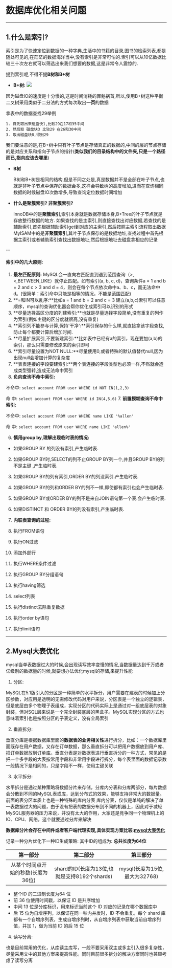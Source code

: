 # 数据库优化相关问题
-----

## 1.什么是索引?

索引是为了快速定位到数据的一种字典,生活中的书籍的目录,图书的检索列表,都是随处可见的,在茫茫的数据海洋当中,没有索引是非常可怕的.索引可以从10亿数据比较三十次左右就可以筛选出来我们想要的数据,这是非常令人震惊的.

提到索引呢,不得不提**B树和B+树**
  
  - **B+树:**
  ![](https://awps-assets.meituan.net/mit-x/blog-images-bundle-2014/7af22798.jpg) 
  
  因为磁盘IO的速度是十分慢的,这是时间消耗的罪魁祸首,所以,使用B+树这种平衡二叉树采用类似于二分法的方式每次取出**一页**的数据

  拿表中的数据查找29举例
    
    1. 首先取出来磁盘快1,比较29在17和35中间
    2. 然后取 磁盘块3 比较29 在26和30中间
    3. 取出磁盘块8,得到29
  
  我们要注意的是,在B+树中只有叶子节点是存储真正的数据的,中间的层的节点存储的是对应关系和指向子节点的指针(**类似我们的目录结构中的文件夹,只是一个路径而已,指向应该去哪里**)
  
  - **B树**

    B树和B+树是相同的结构,但是不同之处是,真是数据并不是全部在叶子节点,也就是非叶子节点中保存的数据会多,这样会导致树的高度增加,进而在查询相同数据的时候磁盘IO次数增多,导致查询定位数据时间增加

  - **什么是聚簇索引? 非聚簇索引?**

    InnoDB中的是**聚簇索引**,索引本身就是数据存储本身,B+Tree的叶子节点就是存放整行数据的地方. 如果查找的是主索引,则直接查找出对应数据,若查找的是辅助索引,首先根据辅助索引get到对应的主索引,然后按照主索引流程取出数据
    MyISAM中的是**非聚簇索引**,其叶子节点保存的是数据地址,查找过程中首先根据主索引或者辅助索引查找出数据地址,然后根据地址去磁盘拿相应的记录
  
--    
    
#### 索引中的几大原则:

1. **最左匹配原则:** MySQL会一直向右匹配直到遇到范围查询（>,<,BETWEEN,LIKE）就停止匹配。如有索引(a, b, c, d)，查询条件a = 1 and b = 2 and c > 3 and d = 4，则会在每个节点依次命中a、b、c，而无法命中d。(很简单：索引命中只能是相等的情况，不能是范围匹配)
2. **=和IN可以乱序:**比如a = 1 and b = 2 and c = 3 建立(a,b,c)索引可以任意顺序，mysql的查询优化器会帮你优化成索引可以识别的形式
3. **尽量选择高区分度的列建索引:**也就是尽量选择字段简单,没有重复的列作为索引(例如主键的区分度就很高,没有重复)
4. **索引列不能参与计算,保持'干净':**索引保存的什么样,就直接拿该字段查找,防止每个都要计算后增加时间.
5. **尽量扩展索引,不要新建索引:**比如表中已经有a的索引，现在要加(a,b)的索引，那么只需要修改原来的索引即可
6. **索引尽量设置为NOT NULL:**尽量使用0,或者特殊的默认值替代null,因为出现null会增加计算的复杂度
7. **表表连接的字段要建索引:**两个表连接的字段类型也必须一样,不然就会造成类型强转,造成无法命中索引
6. **负向查询不命中索引:** 

  不命中: ``select account FROM user WHERE id NOT IN(1,2,3)`` 
  
  命 中:  ``select account FROM user WHERE id IN(4,5,6)``
7. **前置模糊查询不命中索引:**

   不命中: ``select account FROM user WHERE name LIKE '%allen'`` 
  
  命 中:  ``select account FROM user WHERE name LIKE 'allen%' ``
  
6. **慎用group by,理解出现临时表的情况:** 
  -  如果GROUP BY 的列没有索引,产生临时表. 
  2. 如果GROUP BY时,SELECT的列不止GROUP BY列一个,并且GROUP BY的列不是主键 ,产生临时表. 
  3. 如果GROUP BY的列有索引,ORDER BY的列没索引.产生临时表. 
  4. 如果GROUP BY的列和ORDER BY的列不一样,即使都有索引也会产生临时表. 
  5. 如果GROUP BY或ORDER BY的列不是来自JOIN语句第一个表.会产生临时表. 
  6. 如果DISTINCT 和 ORDER BY的列没有索引,产生临时表.

7. **内联表查询的过程:**

  1. 执行FROM语句
  2. 执行ON过滤
  3. 添加外部行
  4. 执行WHERE条件过滤
  5. 执行GROUP BY分组语句
  6. 执行having筛选
  7. select列表
  8. 执行distinct去除重复数据
  9. 执行order by语句
  10. 执行limit语句


---

## 2.Mysql大表优化

mysql当单表数据过大的时候,会出现读写效率变慢的情况,当数据量达到千万或者亿级别的数据量的时候,就要想办法优化mysql的存储,来提升性能

1. 分区:
  
  MySQL在5.1版引入的分区是一种简单的水平拆分，用户需要在建表的时候加上分区参数，对应用是透明的无需修改代码对用户来说，分区表是一个独立的逻辑表，但是底层由多个物理子表组成，实现分区的代码实际上是通过对一组底层表的对象封装，但对SQL层来说是一个完全封装底层的黑盒子。MySQL实现分区的方式也意味着索引也是按照分区的子表定义，没有全局索引


2. 垂直拆分:

  垂直分库是根据数据库里面的**数据表的业务相关性**进行拆分，比如：一个数据库里面既存在用户数据，又存在订单数据，那么垂直拆分可以把用户数据放到用户库、把订单数据放到订单库。垂直分表是对数据表进行垂直拆分的一种方式，常见的是把一个多字段的大表按常用字段和非常用字段进行拆分，每个表里面的数据记录数一般情况下是相同的，只是字段不一样，使用主键关联

3. 水平拆分:

  水平拆分是通过某种策略将数据分片来存储，分库内分表和分库两部分，每片数据会分散到不同的MySQL表或库，达到分布式的效果，能够支持非常大的数据量。前面的表分区本质上也是一种特殊的库内分表
库内分表，仅仅是单纯的解决了单一表数据过大的问题，由于没有把表的数据分布到不同的机器上，因此对于减轻MySQL服务器的压力来说，并没有太大的作用，大家还是竞争同一个物理机上的IO、CPU、网络，这个就要通过分库来解决

  **数据库分片会存在中间件或者客户端代理实现,具体实现方案比较:[mysql大表优化](https://segmentfault.com/a/1190000006158186)**

  记录一种分片优化下一种ID生成策略: 其中ID的组成为: **总共长度为64位**
  
  |第一部分|第二部分|第三部分| 
  |:-----:|:----:|:----:|
  |从某个时间点开始的秒数(长度为36位)|shard的ID(长度为13位,也就是支持8192个shards)|mysql(长度为15位,最大为32768)|
  
  - 整个ID 的二进制长度为64 位
  - 前 36 位使用时间戳，以保证 ID 是升序增加
  - 中间 13 位是分库标识，用来标识当前这个 ID 对应的记录在哪个数据库中
  - 后 15 位为自增序列，以保证在同一秒内并发时，ID 不会重复。每个 shard 库都有一个自增序列表，生成自增序列时，从自增序列表中获取当前自增序列值，并加 1，做为当前 ID 的后 15 位



4. 读写分离:

  也是目前常用的优化，从库读主库写，一般不要采用双主或多主引入很多复杂性，尽量采用文中的其他方案来提高性能。同时目前很多拆分的解决方案同时也兼顾考虑了读写分离
